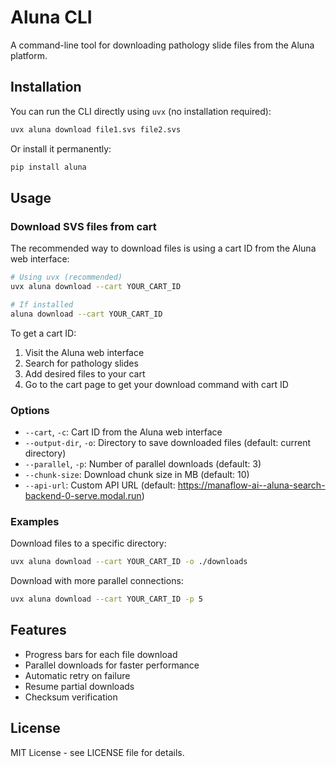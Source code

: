 # Aluna CLI

A command-line tool for downloading pathology slide files from the Aluna platform.

## Installation

You can run the CLI directly using `uvx` (no installation required):

```bash
uvx aluna download file1.svs file2.svs
```

Or install it permanently:

```bash
pip install aluna
```

## Usage

### Download SVS files from cart

The recommended way to download files is using a cart ID from the Aluna web interface:

```bash
# Using uvx (recommended)
uvx aluna download --cart YOUR_CART_ID

# If installed
aluna download --cart YOUR_CART_ID
```

To get a cart ID:
1. Visit the Aluna web interface
2. Search for pathology slides
3. Add desired files to your cart
4. Go to the cart page to get your download command with cart ID

### Options

- `--cart`, `-c`: Cart ID from the Aluna web interface
- `--output-dir`, `-o`: Directory to save downloaded files (default: current directory)
- `--parallel`, `-p`: Number of parallel downloads (default: 3)
- `--chunk-size`: Download chunk size in MB (default: 10)
- `--api-url`: Custom API URL (default: https://manaflow-ai--aluna-search-backend-0-serve.modal.run)

### Examples

Download files to a specific directory:

```bash
uvx aluna download --cart YOUR_CART_ID -o ./downloads
```

Download with more parallel connections:

```bash
uvx aluna download --cart YOUR_CART_ID -p 5
```

## Features

- Progress bars for each file download
- Parallel downloads for faster performance
- Automatic retry on failure
- Resume partial downloads
- Checksum verification

## License

MIT License - see LICENSE file for details.